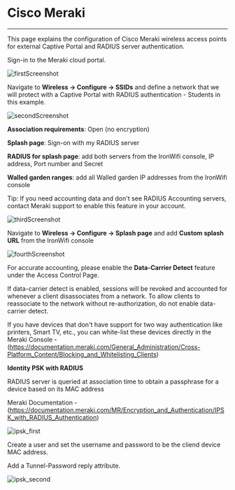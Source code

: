 # **Cisco Meraki**

---

This page explains the configuration of Cisco Meraki wireless access points for external Captive  Portal and RADIUS server authentication.

Sign-in to the Meraki cloud portal.

![firstScreenshot](https://github.com/IronWifi/docs/blob/master/configuration-guides/meraki/meraki1.png?raw=true)

Navigate to **Wireless -> Configure -> SSIDs** and define a network that we will protect with a Captive Portal with RADIUS authentication - Students in this example.

![secondScreenshot](https://github.com/IronWifi/docs/blob/master/configuration-guides/meraki/meraki2.png?raw=true)

**Association requirements**: Open (no encryption)

**Splash page**: Sign-on with my RADIUS server

**RADIUS for splash page**: add both servers from the IronWifi console, IP address, Port number and Secret

**Walled garden ranges**: add all Walled garden IP addresses from the IronWifi console

Tip: If you need accounting data and don't see RADIUS Accounting servers, contact Meraki support to enable this feature in your account.

![thirdScreenshot](https://github.com/IronWifi/docs/blob/master/configuration-guides/meraki/meraki3.png?raw=true)

Navigate to **Wireless -> Configure -> Splash page** and add **Custom splash URL** from the IronWifi console 

![fourthScreenshot](https://github.com/IronWifi/docs/blob/master/configuration-guides/meraki/meraki4.png?raw=true)

For accurate accounting, please enable the **Data-Carrier Detect** feature under the Access Control Page.

If data-carrier detect is enabled, sessions will be revoked and accounted for whenever a client disassociates from a network. To allow clients to reassociate to the network without re-authorization, do not enable data-carrier detect.

If you have devices that don't have support for two way authentication like printers, Smart TV, etc., you can white-list these devices directly in the Meraki Console - (https://documentation.meraki.com/General_Administration/Cross-Platform_Content/Blocking_and_Whitelisting_Clients)

**Identity PSK with RADIUS**

RADIUS server is queried at association time to obtain a passphrase for a device based on its MAC address

Meraki Documentation - (https://documentation.meraki.com/MR/Encryption_and_Authentication/IPSK_with_RADIUS_Authentication)

![ipsk_first](https://github.com/IronWifi/docs/blob/master/configuration-guides/meraki/Screenshot%202021-03-23%2011.50.50%20AM.png?raw=true)

Create a user and set the username and password to be the cliend device MAC address.

Add a Tunnel-Password reply attribute.

![ipsk_second](https://github.com/IronWifi/docs/blob/master/configuration-guides/meraki/Screenshot%202021-03-23%2011.54.06%20AM.png?raw=true)


